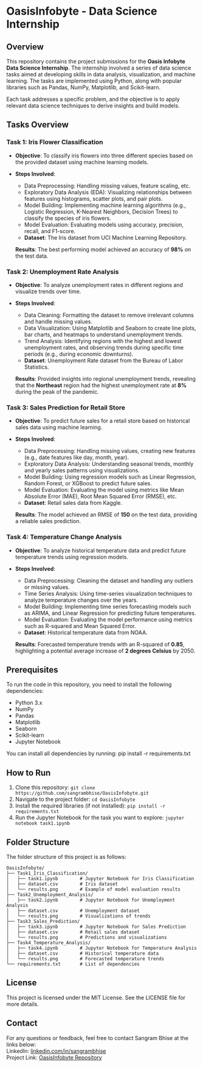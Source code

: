 # OasisInfobyte - Data Science Internship

## Overview
This repository contains the project submissions for the **Oasis Infobyte Data Science Internship**. The internship involved a series of data science tasks aimed at developing skills in data analysis, visualization, and machine learning. The tasks are implemented using Python, along with popular libraries such as Pandas, NumPy, Matplotlib, and Scikit-learn.

Each task addresses a specific problem, and the objective is to apply relevant data science techniques to derive insights and build models.

## Tasks Overview

### Task 1: Iris Flower Classification
- **Objective**: To classify iris flowers into three different species based on the provided dataset using machine learning models.
- **Steps Involved**:
  - Data Preprocessing: Handling missing values, feature scaling, etc.
  - Exploratory Data Analysis (EDA): Visualizing relationships between features using histograms, scatter plots, and pair plots.
  - Model Building: Implementing machine learning algorithms (e.g., Logistic Regression, K-Nearest Neighbors, Decision Trees) to classify the species of iris flowers.
  - Model Evaluation: Evaluating models using accuracy, precision, recall, and F1-score.
  - **Dataset**: The Iris dataset from UCI Machine Learning Repository.
  
  **Results**: The best performing model achieved an accuracy of **98%** on the test data.

### Task 2: Unemployment Rate Analysis
- **Objective**: To analyze unemployment rates in different regions and visualize trends over time.
- **Steps Involved**:
  - Data Cleaning: Formatting the dataset to remove irrelevant columns and handle missing values.
  - Data Visualization: Using Matplotlib and Seaborn to create line plots, bar charts, and heatmaps to understand unemployment trends.
  - Trend Analysis: Identifying regions with the highest and lowest unemployment rates, and observing trends during specific time periods (e.g., during economic downturns).
  - **Dataset**: Unemployment Rate dataset from the Bureau of Labor Statistics.
  
  **Results**: Provided insights into regional unemployment trends, revealing that the **Northeast** region had the highest unemployment rate at **8%** during the peak of the pandemic.

### Task 3: Sales Prediction for Retail Store
- **Objective**: To predict future sales for a retail store based on historical sales data using machine learning.
- **Steps Involved**:
  - Data Preprocessing: Handling missing values, creating new features (e.g., date features like day, month, year).
  - Exploratory Data Analysis: Understanding seasonal trends, monthly and yearly sales patterns using visualizations.
  - Model Building: Using regression models such as Linear Regression, Random Forest, or XGBoost to predict future sales.
  - Model Evaluation: Evaluating the model using metrics like Mean Absolute Error (MAE), Root Mean Squared Error (RMSE), etc.
  - **Dataset**: Retail sales data from Kaggle.
  
  **Results**: The model achieved an RMSE of **150** on the test data, providing a reliable sales prediction.

### Task 4: Temperature Change Analysis
- **Objective**: To analyze historical temperature data and predict future temperature trends using regression models.
- **Steps Involved**:
  - Data Preprocessing: Cleaning the dataset and handling any outliers or missing values.
  - Time Series Analysis: Using time-series visualization techniques to analyze temperature changes over the years.
  - Model Building: Implementing time series forecasting models such as ARIMA, and Linear Regression for predicting future temperatures.
  - Model Evaluation: Evaluating the model performance using metrics such as R-squared and Mean Squared Error.
  - **Dataset**: Historical temperature data from NOAA.
  
  **Results**: Forecasted temperature trends with an R-squared of **0.85**, highlighting a potential average increase of **2 degrees Celsius** by 2050.

## Prerequisites
To run the code in this repository, you need to install the following dependencies:

- Python 3.x
- NumPy
- Pandas
- Matplotlib
- Seaborn
- Scikit-learn
- Jupyter Notebook

You can install all dependencies by running:
pip install -r requirements.txt

## How to Run
1. Clone this repository:
```git clone https://github.com/sangrambhise/OasisInfobyte.git```
2. Navigate to the project folder:
```cd OasisInfobyte```
3. Install the required libraries (if not installed):
```pip install -r requirements.txt```
4. Run the Jupyter Notebook for the task you want to explore:
```jupyter notebook task1.ipynb```

## Folder Structure
The folder structure of this project is as follows:
```
OasisInfobyte/
├── Task1_Iris_Classification/
│   ├── task1.ipynb        # Jupyter Notebook for Iris Classification
│   ├── dataset.csv        # Iris dataset
│   └── results.png        # Example of model evaluation results
├── Task2_Unemployment_Analysis/
│   ├── task2.ipynb        # Jupyter Notebook for Unemployment Analysis
│   ├── dataset.csv        # Unemployment dataset
│   └── results.png        # Visualizations of trends
├── Task3_Sales_Prediction/
│   ├── task3.ipynb        # Jupyter Notebook for Sales Prediction
│   ├── dataset.csv        # Retail sales dataset
│   └── results.png        # Predictions and visualizations
├── Task4_Temperature_Analysis/
│   ├── task4.ipynb        # Jupyter Notebook for Temperature Analysis
│   ├── dataset.csv        # Historical temperature data
│   └── results.png        # Forecasted temperature trends
└── requirements.txt       # List of dependencies
```
## License
This project is licensed under the MIT License. See the LICENSE file for more details.

## Contact
For any questions or feedback, feel free to contact Sangram Bhise at the links below:  
LinkedIn: [linkedin.com/in/sangrambhise](https://linkedin.com/in/sangrambhise)  
Project Link: [OasisInfobyte Repository](https://github.com/sangrambhise/OasisInfobyte)

